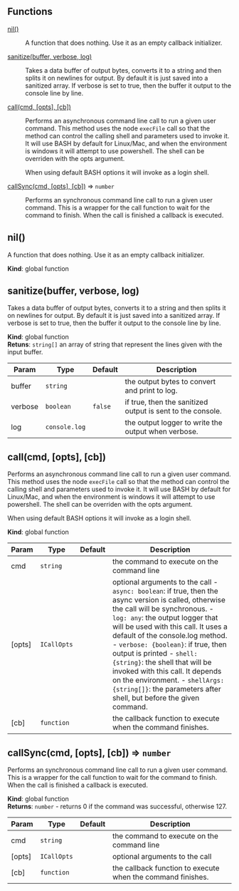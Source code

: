 ## Functions

<dl>
<dt><a href="#nil">nil()</a></dt>
<dd><p>A function that does nothing.  Use it as an empty callback initializer.</p>
</dd>
<dt><a href="#sanitize">sanitize(buffer, verbose, log)</a></dt>
<dd><p>Takes a data buffer of output bytes, converts it to a string and then splits
it on newlines for output.  By default it is just saved into a sanitized
array.  If verbose is set to true, then the buffer it output to the console
line by line.</p>
</dd>
<dt><a href="#call">call(cmd, [opts], [cb])</a></dt>
<dd><p>Performs an asynchronous command line call to run a given user command.
This method uses the node <code>execFile</code> call so that the method can control
the calling shell and parameters used to invoke it.  It will use BASH by
default for Linux/Mac, and when the environment is windows it will attempt
to use powershell.  The shell can be overriden with the opts argument.</p>
<p>When using default BASH options it will invoke as a login shell.</p>
</dd>
<dt><a href="#callSync">callSync(cmd, [opts], [cb])</a> ⇒ <code>number</code></dt>
<dd><p>Performs an synchronous command line call to run a given user command.
This is a wrapper for the call function to wait for the command to
finish.  When the call is finished a callback is executed.</p>
</dd>
</dl>

<a name="nil"></a>

## nil()
A function that does nothing.  Use it as an empty callback initializer.

**Kind**: global function  
<a name="sanitize"></a>

## sanitize(buffer, verbose, log)
Takes a data buffer of output bytes, converts it to a string and then splits
it on newlines for output.  By default it is just saved into a sanitized
array.  If verbose is set to true, then the buffer it output to the console
line by line.

**Kind**: global function  
**Retuns**: <code>string[]</code> an array of string that represent the lines given with
the input buffer.  

| Param | Type | Default | Description |
| --- | --- | --- | --- |
| buffer | <code>string</code> |  | the output bytes to convert and print to log. |
| verbose | <code>boolean</code> | <code>false</code> | if true, then the sanitized output is sent to the console. |
| log | <code>console.log</code> |  | the output logger to write the output when verbose. |

<a name="call"></a>

## call(cmd, [opts], [cb])
Performs an asynchronous command line call to run a given user command.
This method uses the node `execFile` call so that the method can control
the calling shell and parameters used to invoke it.  It will use BASH by
default for Linux/Mac, and when the environment is windows it will attempt
to use powershell.  The shell can be overriden with the opts argument.

When using default BASH options it will invoke as a login shell.

**Kind**: global function  

| Param | Type | Default | Description |
| --- | --- | --- | --- |
| cmd | <code>string</code> |  | the command to execute on the command line |
| [opts] | <code>ICallOpts</code> | <code></code> | optional arguments to the call     - `async: boolean`: if true, then the async version is called, otherwise     the call will be synchronous.     - `log: any`: the output logger that will be used with this call.  It     uses a default of the console.log method.     - `verbose: {boolean}`: if true, then output is printed     - `shell: {string}`: the shell that will be invoked with this call.  It     depends on the environment.     - `shellArgs: {string[]}`: the parameters after shell, but before the     given command. |
| [cb] | <code>function</code> |  | the callback function to execute when the command finishes. |

<a name="callSync"></a>

## callSync(cmd, [opts], [cb]) ⇒ <code>number</code>
Performs an synchronous command line call to run a given user command.
This is a wrapper for the call function to wait for the command to
finish.  When the call is finished a callback is executed.

**Kind**: global function  
**Returns**: <code>number</code> - returns 0 if the command was successful, otherwise 127.  

| Param | Type | Default | Description |
| --- | --- | --- | --- |
| cmd | <code>string</code> |  | the command to execute on the command line |
| [opts] | <code>ICallOpts</code> | <code></code> | optional arguments to the call |
| [cb] | <code>function</code> |  | the callback function to execute when the command finishes. |

